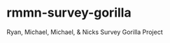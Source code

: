 rmmn-survey-gorilla
===================

Ryan, Michael, Michael, &amp; Nicks Survey Gorilla Project
